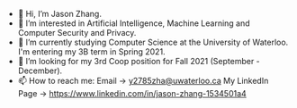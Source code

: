 - 👋 Hi, I’m Jason Zhang.
- 👀 I’m interested in Artificial Intelligence, Machine Learning and Computer Security and Privacy.
- 🌱 I’m currently studying Computer Science at the University of Waterloo. I'm entering my 3B term in Spring 2021.
- 💞️ I’m looking for my 3rd Coop position for Fall 2021 (September - December).
- 📫 How to reach me: Email -> y2785zha@uwaterloo.ca 
                      My LinkedIn Page -> https://www.linkedin.com/in/jason-zhang-1534501a4

<!---
y2785zha/y2785zha is a ✨ special ✨ repository because its `README.md` (this file) appears on your GitHub profile.
You can click the Preview link to take a look at your changes.
--->

